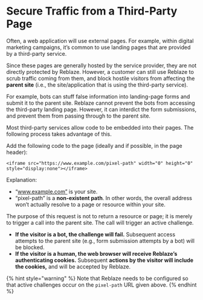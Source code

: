 # Secure Traffic from a Third-Party Page

Often, a web application will use external pages. For example, within digital marketing campaigns, it’s common to use landing pages that are provided by a third-party service.

Since these pages are generally hosted by the service provider, they are not directly protected by Reblaze. However, a customer can still use Reblaze to scrub traffic coming from them, and block hostile visitors from affecting the **parent site** \(i.e., the site/application that is using the third-party service\). 

For example, bots can stuff false information into landing-page forms and submit it to the parent site. Reblaze cannot prevent the bots from accessing the third-party landing page. However, it can interdict the form submissions, and prevent them from passing through to the parent site.

Most third-party services allow code to be embedded into their pages. The following process takes advantage of this.

Add the following code to the page \(ideally and if possible, in the page header\):

```text
<iframe src="https://www.example.com/pixel-path" width="0" height="0" style="display:none"></iframe> 
```

Explanation:

* “www.example.com” is your site.  
* “pixel-path” is a **non-existent path**. In other words, the overall address won’t actually resolve to a page or resource within your site.

The purpose of this request is not to return a resource or page; it is merely to trigger a call into the parent site. The call will trigger an active challenge. 

* **If the visitor is a bot, the challenge will fail.** Subsequent access attempts to the parent site \(e.g., form submission attempts by a bot\) will be blocked. 
* **If the visitor is a human, the web browser will receive Reblaze’s authenticating cookies.** Subsequent ****actions by the visitor will include the cookies**,** and will be accepted by Reblaze. 

{% hint style="warning" %}
Note that Reblaze needs to be configured so that active challenges occur on the `pixel-path` URL given above.
{% endhint %}

